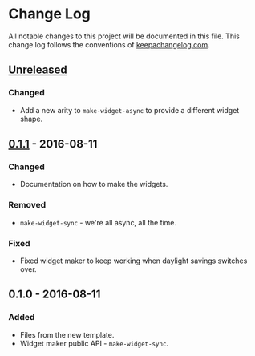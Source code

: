 # Change Log
All notable changes to this project will be documented in this file. This change log follows the conventions of [keepachangelog.com](http://keepachangelog.com/).

## [Unreleased]
### Changed
- Add a new arity to `make-widget-async` to provide a different widget shape.

## [0.1.1] - 2016-08-11
### Changed
- Documentation on how to make the widgets.

### Removed
- `make-widget-sync` - we're all async, all the time.

### Fixed
- Fixed widget maker to keep working when daylight savings switches over.

## 0.1.0 - 2016-08-11
### Added
- Files from the new template.
- Widget maker public API - `make-widget-sync`.

[Unreleased]: https://github.com/your-name/cloogling/compare/0.1.1...HEAD
[0.1.1]: https://github.com/your-name/cloogling/compare/0.1.0...0.1.1

